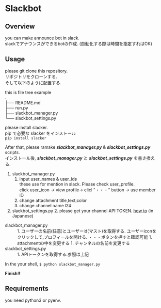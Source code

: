 # Slackbot   
## Overview  
you can make announce bot in slack.  
slackでアナウンスができるbotの作成. (自動化する際は時間を指定すればOK)  

## Usage  
please git clone this repository.  
リポジトリをクローンする.  
そして以下のように配置する.  

this is file tree example  
.  
├── README.md  
├── run.py  
├── slackbot_manager.py  
└── slackbot_settings.py  

please install slacker.  
pip で必要な slacker をインストール  
`pip install slacker`  

After that, please ramake ***slackbot_manager.py*** & ***slackbot_settings.py*** scripts.  
インストール後, ***slackbot_manager.py*** と ***slackbot_settings.py*** を書き換える.  



1. slackbot_manager.py
    1. input user_names & user_ids  
      these use for mention in slack. Please check user_profile.  
      click user_icon -> view profile-> clicl "・・・" button -> use member ID  
    1. change attachment title,text,color
    1. change channel name  l24
2. slackbot_settings.py
    2. please get your channel API TOKEN. [how to](https://qiita.com/ykhirao/items/0d6b9f4a0cc626884dbb ) (in Japanese)

<dl>
  <dt>slackbot_manager.py</dt>
  <dd>
  1. ユーザーの名前(任意)とユーザーid(マスト)を取得する.
  ユーザーiconをクリックして,プロフィールを開ける. ・・・ボタンを押すと確認可能
  1. attachmentの中を変更する
  1. チャンネルの名前を変更する
  </dd>
  <dt>slackbot_settings.py</dt>
  <dd>
  1. APIトークンを取得する.参照は上記
  </dd>
</dl>

In the your shell,
`$ python slackbot_manager.py`

**Finish!!**

## Requirements  
you need python3 or pyenv.
